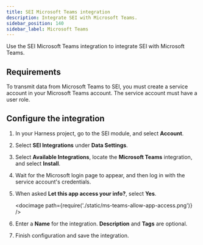 ```yaml
---
title: SEI Microsoft Teams integration
description: Integrate SEI with Microsoft Teams.
sidebar_position: 140
sidebar_label: Microsoft Teams
---
```


Use the SEI Microsoft Teams integration to integrate SEI with Microsoft Teams.

## Requirements

To transmit data from Microsoft Teams to SEI, you must create a service account in your Microsoft Teams account. The service account must have a user role.

## Configure the integration

1. In your Harness project, go to the SEI module, and select **Account**.
2. Select **SEI Integrations** under **Data Settings**.
3. Select **Available Integrations**, locate the **Microsoft Teams** integration, and select **Install**.
4. Wait for the Microsoft login page to appear, and then log in with the service account's credentials.
5. When asked **Let this app access your info?**, select **Yes**.

   <!-- ![](./static/ms-teams-allow-app-access.png) -->

   <docimage path={require('./static/ms-teams-allow-app-access.png')} />

6. Enter a **Name** for the integration. **Description** and **Tags** are optional.
7. Finish configuration and save the integration.
